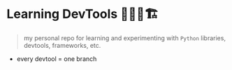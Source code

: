 # Learning DevTools 🙇🏻🐍🏗  
>my personal repo for learning and experimenting with `Python` libraries, devtools, frameworks, etc.

- every devtool = one branch
